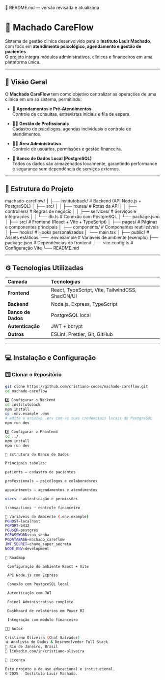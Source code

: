 🧾 README.md — versão revisada e atualizada
# 🧠 Machado CareFlow

Sistema de gestão clínica desenvolvido para o **Instituto Lauir Machado**, com foco em **atendimento psicológico, agendamento e gestão de pacientes**.  
O projeto integra módulos administrativos, clínicos e financeiros em uma plataforma única.

---

## 🚀 Visão Geral

O **Machado CareFlow** tem como objetivo centralizar as operações de uma clínica em um só sistema, permitindo:

- 📅 **Agendamentos e Pré-Atendimentos**  
  Controle de consultas, entrevistas iniciais e fila de espera.

- 👩‍⚕️ **Gestão de Profissionais**  
  Cadastro de psicólogos, agendas individuais e controle de atendimentos.

- 👨‍💻 **Área Administrativa**  
  Controle de usuários, permissões e gestão financeira.

- 💾 **Banco de Dados Local (PostgreSQL)**  
  Todos os dados são armazenados localmente, garantindo performance e segurança sem dependência de serviços externos.

---

## 🧩 Estrutura do Projeto



machado-careflow/
│
├── institutoback/ # Backend (API Node.js + PostgreSQL)
│ ├── src/
│ │ ├── routes/ # Rotas da API
│ │ ├── controllers/ # Regras de negócio
│ │ ├── services/ # Serviços e integrações
│ │ └── db.ts # Conexão com PostgreSQL
│ └── package.json
│
├── src/ # Frontend (React + Vite + TypeScript)
│ ├── pages/ # Páginas e componentes principais
│ ├── components/ # Componentes reutilizáveis
│ ├── hooks/ # Hooks personalizados
│ └── main.tsx
│
├── public/ # Assets estáticos
├── .env.example # Variáveis de ambiente (exemplo)
├── package.json # Dependências do frontend
├── vite.config.ts # Configuração Vite
└── README.md


---

## ⚙️ Tecnologias Utilizadas

| Camada | Tecnologias |
|:-------|:-------------|
| **Frontend** | React, TypeScript, Vite, TailwindCSS, ShadCN/UI |
| **Backend** | Node.js, Express, TypeScript |
| **Banco de Dados** | PostgreSQL local |
| **Autenticação** | JWT + bcrypt |
| **Outros** | ESLint, Prettier, Git, GitHub |

---

## 💻 Instalação e Configuração

### 1️⃣ Clonar o Repositório
```bash
git clone https://github.com/cristiano-codes/machado-careflow.git
cd machado-careflow

2️⃣ Configurar o Backend
cd institutoback
npm install
cp .env.example .env
# edite o arquivo .env com as suas credenciais locais do PostgreSQL
npm run dev

3️⃣ Configurar o Frontend
cd ../
npm install
npm run dev

🧱 Estrutura do Banco de Dados

Principais tabelas:

patients — cadastro de pacientes

professionals — psicólogos e colaboradores

appointments — agendamentos e atendimentos

users — autenticação e permissões

transactions — controle financeiro

🔐 Variáveis de Ambiente (.env.example)
PGHOST=localhost
PGPORT=5432
PGUSER=postgres
PGPASSWORD=sua_senha
PGDATABASE=machado_careflow
JWT_SECRET=chave_super_secreta
NODE_ENV=development

🧠 Roadmap

 Configuração do ambiente React + Vite

 API Node.js com Express

 Conexão com PostgreSQL local

 Autenticação com JWT

 Painel Administrativo completo

 Dashboard de relatórios em Power BI

 Integração com módulo financeiro

🧑‍💻 Autor

Cristiano Oliveira (Chat Salvador)
📊 Analista de Dados & Desenvolvedor Full Stack
📍 Rio de Janeiro, Brasil
🔗 linkedin.com/in/cristiano-oliveira

📄 Licença

Este projeto é de uso educacional e institucional.
© 2025 - Instituto Lauir Machado.